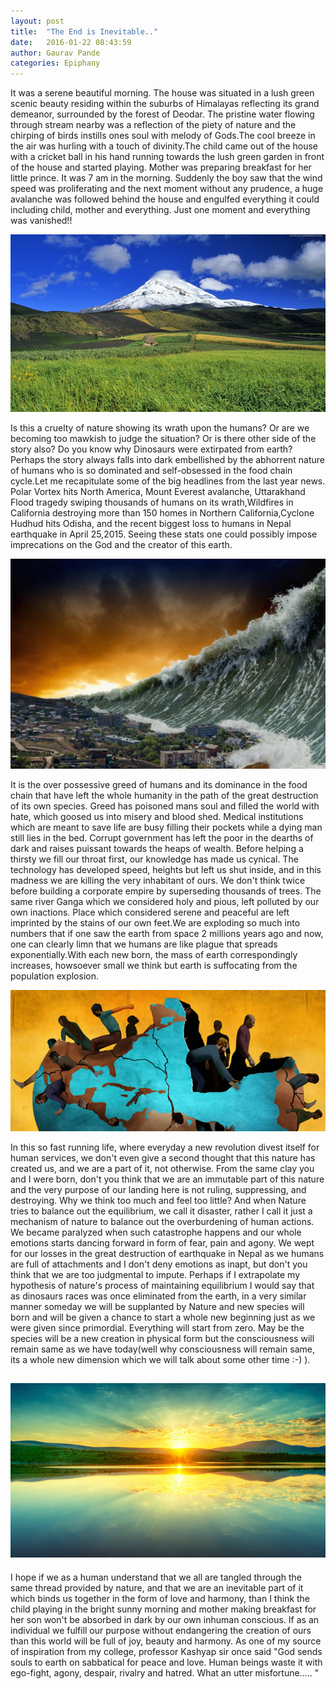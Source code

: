 ```yaml
---
layout: post
title:  "The End is Inevitable.."
date:   2016-01-22 08:43:59
author: Gaurav Pande
categories: Epiphany
---
```



It was a serene beautiful morning. The house was situated in a lush green scenic beauty residing within the suburbs of Himalayas reflecting its grand demeanor, surrounded by the forest of Deodar. The pristine water flowing through  stream nearby was a reflection of the piety of nature and the chirping of birds instills ones soul with melody of Gods.The cool breeze in the air was hurling with a touch of divinity.The child came out of the house with a cricket ball in his hand running towards the lush green garden in front of the house and started playing. Mother was preparing breakfast for her little prince. It was 7 am in the morning. Suddenly the boy saw that the wind speed was proliferating and the next moment without any prudence, a huge avalanche was followed behind the house and engulfed everything it could including child, mother and everything. Just one moment and everything was vanished!!

![Image](https://github.com/Gaurav-Pande/gaurav-pande.github.io/blob/master/assets/post2-1.jpg?raw=true)


Is this a cruelty of nature showing its wrath upon the humans? Or are we becoming too mawkish to judge the situation? Or is there other side of the story also? Do you know why Dinosaurs were extirpated from earth? Perhaps the story always falls into dark embellished by the abhorrent nature of humans who is so dominated and self-obsessed in the food chain cycle.Let me recapitulate some of the big headlines from the last year news. Polar Vortex hits North America, Mount Everest avalanche, Uttarakhand Flood tragedy swiping thousands of humans on its wrath,Wildfires in California destroying more than 150 homes in Northern California,Cyclone Hudhud hits Odisha, and the recent biggest loss to humans in Nepal earthquake in April 25,2015. Seeing these stats one could  possibly impose imprecations on the God and the creator of this earth.

![Image](https://github.com/Gaurav-Pande/gaurav-pande.github.io/blob/master/assets/post2-2.jpg?raw=true)


It is the over possessive greed of humans and its dominance in the food chain that have left the whole humanity in the path of the great destruction of its own species. Greed has poisoned mans soul and filled the world with hate, which goosed us into misery and blood shed. Medical institutions which are meant to save life are busy filling their pockets while a dying man still lies in the bed. Corrupt government has left the poor in the dearths of dark and raises puissant towards the heaps of wealth. Before helping a thirsty we fill our throat first, our knowledge has made us cynical. The technology has developed speed, heights but left us shut inside, and in this madness we are killing the very inhabitant of ours. We don't think twice before building a corporate empire by superseding thousands of trees. The same river Ganga which we considered holy and pious, left polluted by our own inactions. Place which considered serene and peaceful are left imprinted by the stains of our own feet.We are exploding so much into numbers that if one saw the earth from space 2 millions years ago and now, one can clearly limn that we humans are like plague that spreads exponentially.With each new born, the mass of earth correspondingly increases, howsoever small we think but earth is suffocating from the population explosion.

![Image](https://github.com/Gaurav-Pande/gaurav-pande.github.io/blob/master/assets/post-2-3.jpg?raw=true)



In this so fast running life, where everyday a new revolution divest itself for human services, we don't even give a second thought that this nature has created us, and we are a part of it, not otherwise. From the same clay you and I were born, don't you think that we are an immutable part of this nature and the very purpose of our landing here is not ruling, suppressing, and destroying. Why we think too much and feel too little? And when Nature tries to balance out the equilibrium, we call it disaster, rather I call it  just a mechanism of nature to balance out the overburdening of human actions. We became paralyzed when such catastrophe happens and our whole emotions starts dancing forward in form of fear, pain and agony. We wept for our losses in the great destruction of earthquake in Nepal as we humans are full of attachments and I don't deny emotions as inapt, but don't you think that we are too judgmental to impute. Perhaps if I extrapolate my hypothesis of nature's process of maintaining equilibrium I would say that as dinosaurs races was once eliminated from the earth, in a very similar manner someday we will be supplanted by Nature and  new species will born and will be given a chance to start a whole new beginning just as we were given since primordial. Everything will start from zero. May be the species will be a new creation in physical form but the consciousness will remain same as we have today(well why consciousness will remain same, its a whole new dimension which we will talk about some other time :-) ).

![Image](https://github.com/Gaurav-Pande/gaurav-pande.github.io/blob/master/assets/post-2-4.jpg?raw=true)
-
I hope if we as a human understand that we all are tangled through the same thread provided by nature, and that we are an inevitable part of it which binds us together in the form of love and harmony, than I think the child playing in the bright sunny morning and mother making breakfast for her son won't be absorbed in dark by our own inhuman conscious. If as an individual we fulfill our purpose without endangering the creation of ours than this world will be full of joy, beauty and harmony. As one of my source of inspiration from my college, professor Kashyap sir once said "God sends souls to earth on sabbatical for peace and love. Human beings waste it with ego-fight, agony, despair, rivalry and hatred. What an utter misfortune.....  "    







